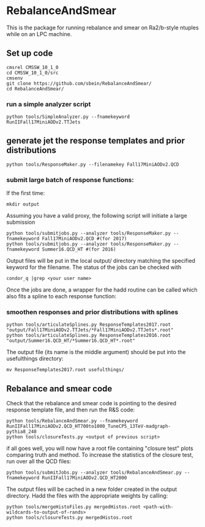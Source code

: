 # RebalanceAndSmear
This is the package for running rebalance and smear on Ra2/b-style ntuples while on an LPC machine. 
## Set up code

```
cmsrel CMSSW_10_1_0
cd CMSSW_10_1_0/src
cmsenv
git clone https://github.com/sbein/RebalanceAndSmear/
cd RebalanceAndSmear/
```

### run a simple analyzer script

```
python tools/SimpleAnalyzer.py --fnamekeyword RunIIFall17MiniAODv2.TTJets
```

## generate jet the response templates and prior distributions

```
python tools/ResponseMaker.py --filenamekey Fall17MiniAODv2.QCD
```

### submit large batch of response functions:

If the first time:
```
mkdir output
```

Assuming you have a valid proxy, the following script will initiate a large submission 

```
python tools/submitjobs.py --analyzer tools/ResponseMaker.py --fnamekeyword Fall17MiniAODv2.QCD #(for 2017)
python tools/submitjobs.py --analyzer tools/ResponseMaker.py --fnamekeyword Summer16.QCD_HT #(for 2016)
```

Output files will be put in the local output/<keyword> directory matching the specified keyword for the filename. The status of the jobs can be checked with

```
condor_q |grep <your user name>
```

Once the jobs are done, a wrapper for the hadd routine can be called which also fits a spline to each response function:

### smoothen responses and prior distributions with splines
```
python tools/articulateSplines.py ResponseTemplates2017.root "output/Fall17MiniAODv2.TTJets/*Fall17MiniAODv2.TTJets*.root"
python tools/articulateSplines.py ResponseTemplates2016.root "output/Summer16.QCD_HT/*Summer16.QCD_HT*.root"
```

The output file (its name is the middle argument) should be put into the usefulthings directory:

```
mv ResponseTemplates2017.root usefulthings/
```

## Rebalance and smear code

Check that the rebalance and smear code is pointing to the desired response template file, and then run the R&S code:

```
python tools/RebalanceAndSmear.py --fnamekeyword RunIIFall17MiniAODv2.QCD_HT700to1000_TuneCP5_13TeV-madgraph-pythia8_248
python tools/closureTests.py <output of previous script>
```

if all goes well, you will now have a root file containing "closure test" plots comparing truth and method. To increase the statistics of the closure test, run over all the QCD files:

```
python tools/submitJobs.py --analyzer tools/RebalanceAndSmear.py --fnamekeyword RunIIFall17MiniAODv2.QCD_HT2000
```

The output files will be cached in a new folder created in the output directory. Hadd the files with the appropriate weights by calling:

```
python tools/mergeHistoFiles.py mergedHistos.root <path-with-wildcards-to-output-of-rands>
python tools/closureTests.py mergedHistos.root
```


